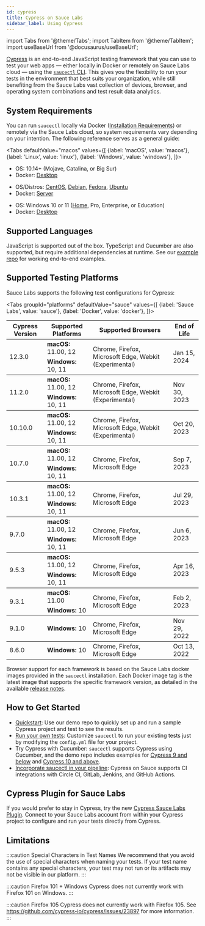 ```yaml
---
id: cypress
title: Cypress on Sauce Labs
sidebar_label: Using Cypress
---
```


import Tabs from '@theme/Tabs';
import TabItem from '@theme/TabItem';
import useBaseUrl from '@docusaurus/useBaseUrl';

[Cypress](https://docs.cypress.io/guides/overview/why-cypress.html) is an end-to-end JavaScript testing framework that you can use to test your web apps &#8212; either locally in Docker or remotely on Sauce Labs cloud &#8212; using the [`saucectl` CLI](/dev/cli/saucectl). This gives you the flexibility to run your tests in the environment that best suits your organization, while still benefiting from the Sauce Labs vast collection of devices, browser, and operating system combinations and test result data analytics.

## System Requirements

You can run `saucectl` locally via Docker ([Installation Requirements](https://docs.docker.com/engine/install/#supported-platforms)) or remotely via the Sauce Labs cloud, so system requirements vary depending on your intention. The following reference serves as a general guide:

<Tabs
defaultValue="macos"
values={[
{label: 'macOS', value: 'macos'},
{label: 'Linux', value: 'linux'},
{label: 'Windows', value: 'windows'},
]}>

<TabItem value="macos">

- OS: 10.14+ (Mojave, Catalina, or Big Sur)
- Docker: [Desktop](https://docs.docker.com/docker-for-mac/install/)

</TabItem>
<TabItem value="linux">

- OS/Distros: [CentOS](https://docs.docker.com/engine/install/centos/), [Debian](https://docs.docker.com/engine/install/debian/), [Fedora](https://docs.docker.com/engine/install/fedora/), [Ubuntu](https://docs.docker.com/engine/install/ubuntu/)
- Docker: [Server](https://docs.docker.com/engine/install/#server)

</TabItem>
<TabItem value="windows">

- OS: Windows 10 or 11 ([Home](https://docs.docker.com/docker-for-windows/install-windows-home/), Pro, Enterprise, or Education)
- Docker: [Desktop](https://docs.docker.com/docker-for-windows/install/)

</TabItem>
</Tabs>

## Supported Languages

JavaScript is supported out of the box. TypeScript and Cucumber are also supported, but require additional dependencies at runtime. See our [example repo](https://github.com/saucelabs/saucectl-cypress-example/tree/main/v1/examples) for working end-to-end examples.

## Supported Testing Platforms

Sauce Labs supports the following test configurations for Cypress:

<Tabs
groupId="platforms"
defaultValue="sauce"
values={[
{label: 'Sauce Labs', value: 'sauce'},
{label: 'Docker', value: 'docker'},
]}>

 <TabItem value="sauce">
  <table id="table-fw">
    <tr>
      <th>Cypress Version</th>
      <th>Supported Platforms</th>
      <th>Supported Browsers</th>
      <th>End of Life</th>
    </tr>
    <tbody>
      <tr>
        <td rowspan='2'>12.3.0</td>
        <td><b>macOS:</b> 11.00, 12</td>
        <td rowspan='2'>Chrome, Firefox, Microsoft Edge, Webkit (Experimental)</td>
        <td rowspan='2'>Jan 15, 2024</td>
      </tr>
      <tr>
        <td><b>Windows:</b> 10, 11</td>
      </tr>
    </tbody>
    <tbody>
      <tr>
        <td rowspan='2'>11.2.0</td>
        <td><b>macOS:</b> 11.00, 12</td>
        <td rowspan='2'>Chrome, Firefox, Microsoft Edge, Webkit (Experimental)</td>
        <td rowspan='2'>Nov 30, 2023</td>
      </tr>
      <tr>
        <td><b>Windows:</b> 10, 11</td>
      </tr>
    </tbody>
    <tbody>
      <tr>
        <td rowspan='2'>10.10.0</td>
        <td><b>macOS:</b> 11.00, 12</td>
        <td rowspan='2'>Chrome, Firefox, Microsoft Edge, Webkit (Experimental)</td>
        <td rowspan='2'>Oct 20, 2023</td>
      </tr>
      <tr>
        <td><b>Windows:</b> 10, 11</td>
      </tr>
    </tbody>
    <tbody>
      <tr>
        <td rowspan='2'>10.7.0</td>
        <td><b>macOS:</b> 11.00, 12</td>
        <td rowspan='2'>Chrome, Firefox, Microsoft Edge</td>
        <td rowspan='2'>Sep 7, 2023</td>
      </tr>
      <tr>
        <td><b>Windows:</b> 10, 11</td>
      </tr>
    </tbody>
    <tbody>
    <tr>
      <td rowspan='2'>10.3.1</td>
      <td><b>macOS:</b> 11.00, 12</td>
      <td rowspan='2'>Chrome, Firefox, Microsoft Edge</td>
      <td rowspan='2'>Jul 29, 2023</td>
    </tr>
    <tr>
      <td><b>Windows:</b> 10, 11</td>
    </tr>
    </tbody>
    <tbody>
    <tr>
      <td rowspan='2'>9.7.0</td>
      <td><b>macOS:</b> 11.00, 12</td>
      <td rowspan='2'>Chrome, Firefox, Microsoft Edge</td>
      <td rowspan='2'>Jun 6, 2023</td>
    </tr>
    <tr>
      <td><b>Windows:</b> 10, 11</td>
    </tr>
    </tbody>
    <tbody>
    <tr>
      <td rowspan='2'>9.5.3</td>
      <td><b>macOS:</b> 11.00, 12</td>
      <td rowspan='2'>Chrome, Firefox, Microsoft Edge</td>
      <td rowspan='2'>Apr 16, 2023</td>
    </tr>
    <tr>
      <td><b>Windows:</b> 10, 11</td>
    </tr>
    </tbody>
    <tbody>
    <tr>
      <td rowspan='2'>9.3.1</td>
      <td><b>macOS:</b> 11.00</td>
      <td rowspan='2'>Chrome, Firefox, Microsoft Edge</td>
      <td rowspan='2'>Feb 2, 2023</td>
    </tr>
    <tr>
      <td><b>Windows:</b> 10</td>
    </tr>
    </tbody>
    <tbody>
    <tr>
      <td rowspan='1'>9.1.0</td>
      <td><b>Windows:</b> 10</td>
      <td>Chrome, Firefox, Microsoft Edge</td>
      <td rowspan='2'>Nov 29, 2022</td>
    </tr>
    </tbody>
    <tbody>
    <tr>
      <td rowspan='1'>8.6.0</td>
      <td><b>Windows:</b> 10</td>
      <td>Chrome, Firefox, Microsoft Edge</td>
      <td rowspan='2'>Oct 13, 2022</td>
    </tr>
    </tbody>
  </table>
 </TabItem>
 <TabItem value="docker">

Browser support for each framework is based on the Sauce Labs docker images provided in the `saucectl` installation. Each Docker image tag is the latest image that supports the specific framework version, as detailed in the available [release notes](https://github.com/saucelabs/sauce-cypress-runner/releases).

</TabItem>
</Tabs>

## How to Get Started

- [Quickstart](/web-apps/automated-testing/cypress/quickstart): Use our demo repo to quickly set up and run a sample Cypress project and test to see the results.
- [Run your own tests](/web-apps/automated-testing/cypress/yaml): Customize `saucectl` to run your existing tests just by modifying the `config.yml` file for your project.
- Try Cypress with Cucumber: `saucectl` supports Cypress using Cucumber, and the demo repo includes examples for [Cypress 9 and below](https://github.com/saucelabs/saucectl-cypress-example/tree/main/v1alpha/examples/cucumber) and [Cypress 10 and above](https://github.com/saucelabs/saucectl-cypress-example/tree/main/v1/examples/cucumber).
- [Incorporate saucectl in your pipeline](/dev/cli/saucectl/usage/use-cases/#integrating-saucectl-in-your-ci-pipeline): Cypress on Sauce supports CI integrations with Circle CI, GitLab, Jenkins, and GitHub Actions.

## Cypress Plugin for Sauce Labs

If you would prefer to stay in Cypress, try the new [Cypress Sauce Labs Plugin](https://github.com/saucelabs/sauce-cypress-plugin). Connect to your Sauce Labs account from within your Cypress project to configure and run your tests directly from Cypress.

## Limitations

:::caution Special Characters in Test Names
We recommend that you avoid the use of special characters when naming your tests. If your test name contains any special characters, your test may not run or its artifacts may not be visible in our platform.
:::

:::caution Firefox 101 + Windows
Cypress does not currently work with Firefox 101 on Windows.
:::

:::caution Firefox 105
Cypress does not currently work with Firefox 105.
See https://github.com/cypress-io/cypress/issues/23897 for more information.
:::
